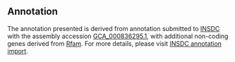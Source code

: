 

Annotation
----------

The annotation presented is derived from annotation submitted to
[INSDC](http://www.insdc.org) with the assembly accession
[GCA\_000836295.1](http://www.ebi.ac.uk/ena/data/view/GCA_000836295.1),
with additional non-coding genes derived from
[Rfam](http://rfam.xfam.org/). For more details, please visit [INSDC
annotation
import](http://ensemblgenomes.org/info/data/insdc_annotation).
